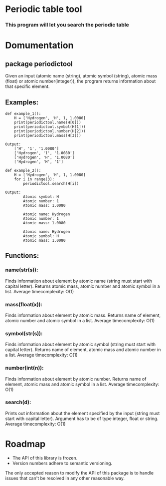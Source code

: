 # Periodic table tool

### This program will let you search the periodic table

# Domumentation 

## package periodictool
Given an input (atomic name (string), atomic symbol (string), atomic mass (float) or atomic number(integer)), the program returns information about that specific element. 
## Examples:
<pre><code>def example_1():
    H = ['Hydrogen', 'H', 1, 1.0080]    
    print(periodictool.name(H[0]))
    print(periodictool.symbol(H[1]))
    print(periodictool.number(H[2]))
    print(periodictool.mass(H[3]))
</code></pre>

<pre><code>Output:
    ['H', '1', '1.0080']
    ['Hydrogen', '1', '1.0080']
    ['Hydrogen', 'H', '1.0080']
    ['Hydrogen', 'H', '1']
</code></pre>

<pre><code>def example_2():
    H = ['Hydrogen', 'H', 1, 1.0080]    
    for i in range(3):
        periodictool.search(H[i])
</code></pre>

<pre><code>Output:
        Atomic symbol: H
        Atomic number: 1
        Atomic mass: 1.0080

        Atomic name: Hydrogen
        Atomic number: 1
        Atomic mass: 1.0080

        Atomic name: Hydrogen
        Atomic symbol: H
        Atomic mass: 1.0080
</code></pre>

## Functions:
### name(str(s)):
Finds information about element by atomic name (string must start with capital letter).
Returns atomic mass, atomic number and atomic symbol in a list.
Average timecomplexity: O(1)
### mass(float(x)):
Finds information about element by atomic mass.
Returns name of element, atomic number and atomic symbol in a list.
Average timecomplexity: O(1)
### symbol(str(s)):
Finds information about element by atomic symbol (string must start with capital letter).
Returns name of element, atomic mass and atomic number in a list.
Average timecomplexity: O(1)
### number(int(n)):
Finds information about element by atomic number.
Returns name of element, atomic mass and atomic symbol in a list.
Average timecomplexity: O(1)
### search(d):
Prints out information about the element specified by the input (string must start with capital letter).
Argument has to be of type integer, float or string.
Average timecomplexity: O(1)

# Roadmap

* The API of this library is frozen.
* Version numbers adhere to semantic versioning.

The only accepted reason to modify the API of this package
is to handle issues that can't be resolved in any other
reasonable way.









